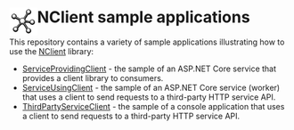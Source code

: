 # <img src="logo.png" width="50" height="50" align="left" alt="logo">NClient sample applications

This repository contains a variety of sample applications illustrating how to use the [NClient](https://github.com/nclient/NClient) library:
- [ServiceProvidingClient](ServiceProvidingClient) - the sample of an ASP.NET Core service that provides a client library to consumers.
- [ServiceUsingClient](ServiceUsingClient) - the sample of an ASP.NET Core service (worker) that uses a client to send requests to a third-party HTTP service API.
- [ThirdPartyServiceClient](ThirdPartyServiceClient) - the sample of a console application that uses a client to send requests to a third-party HTTP service API.

